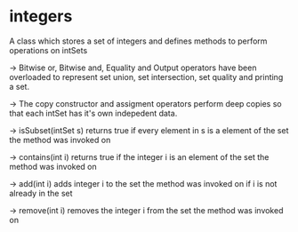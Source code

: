 # integers

A class which stores a set of integers and defines methods to perform operations on intSets

-> Bitwise or, Bitwise and, Equality and Output operators have been overloaded to represent
  set union, set intersection, set quality and printing a set.
  
-> The copy constructor and assigment operators perform deep copies so that each intSet has
  it's own indepedent data.
  
-> isSubset(intSet s) returns true if every element in s is a element of the set the method 
  was invoked on
  
-> contains(int i) returns true if the integer i is an element of the set the method was
  invoked on
  
-> add(int i) adds integer i to the set the method was invoked on if i is not already in the set

-> remove(int i) removes the integer i from the set the method was invoked on
